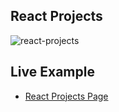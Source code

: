 ## React Projects

![react-projects](https://github.com/user-attachments/assets/35067d8a-2b1d-4aac-8c4e-ae86503a4f98)


## Live Example

- [React Projects Page](https://charming-kulfi-7a7a7d.netlify.app/)
